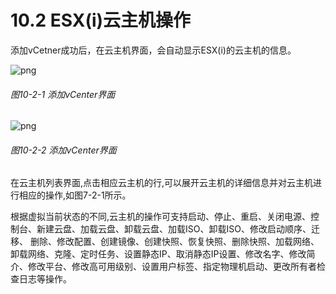 # 10.2 ESX(i)云主机操作

添加vCetner成功后，在云主机界面，会自动显示ESX(i)的云主机的信息。

![png](../images/10-2-1.png "图10-2-1集群结构图")
###### 图10-2-1 添加vCenter界面

![png](../images/10-2-2.png "图10-2-2集群结构图")
###### 图10-2-2 添加vCenter界面

在云主机列表界面,点击相应云主机的行,可以展开云主机的详细信息并对云主机进行相应的操作,如图7-2-1所示。

根据虚拟当前状态的不同,云主机的操作可支持启动、停止、重启、关闭电源、控制台、新建云盘、加载云盘、卸载云盘、加载ISO、卸载ISO、修改启动顺序、迁移、 删除、修改配置、创建镜像、创建快照、恢复快照、删除快照、加载网络、卸载网络、克隆、定时任务、设置静态IP、取消静态IP设置、修改名字、修改简介、修改平台、修改高可用级别、设置用户标签、指定物理机启动、更改所有者检查日志等操作。

